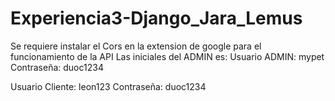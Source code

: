 # Experiencia3-Django_Jara_Lemus
Se requiere instalar el Cors en la extension de google para el funcionamiento de la API
Las iniciales del ADMIN es: 
Usuario ADMIN: mypet
Contraseña: duoc1234

Usuario Cliente: leon123
Contraseña: duoc1234
